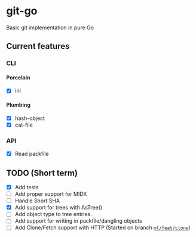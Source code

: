# git-go

Basic git implementation in pure Go

## Current features

### CLI

#### Porcelain

- [x] ini

#### Plumbing

- [x] hash-object
- [x] cat-file

### API

- [x] Read packfile

## TODO (Short term)

- [x] Add tests
- [ ] Add proper support for MIDX
- [ ] Handle Short SHA
- [x] Add support for trees with AsTree()
- [ ] Add object type to tree entries.
- [ ] Add support for writing in packfile/dangling objects
- [ ] Add Clone/Fetch support with HTTP (Started on branch [`ml/feat/clone`](https://github.com/Nivl/git-go/tree/ml/feat/clone))
